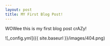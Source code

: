 ```yaml
---
layout: post
title: MY First Blog Post!
---
```


WOWee this is my first blog post crAZy!

![_config.yml]({{ site.baseurl }}/images/404.png)
